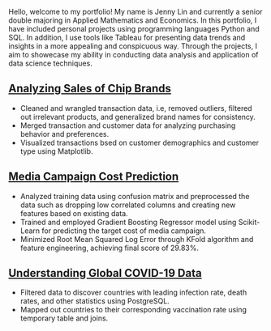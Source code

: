 Hello, welcome to my portfolio! My name is Jenny Lin and currently a senior double majoring in Applied Mathematics and Economics. In this portfolio, I have included personal projects using programming languages Python and SQL. In addition, I use tools like Tableau for presenting data trends and insights in a more appealing and conspicuous way. Through the projects, I aim to showecase my ability in conducting data analysis and application of data science techniques. 

## [Analyzing Sales of Chip Brands](https://github.com/jxlinnn/jxlinnn.github.io/blob/main/salesProject.ipynb)
* Cleaned and wrangled transaction data, i.e, removed outliers, filtered out irrelevant products, and generalized brand names for consistency.
* Merged transaction and customer data for analyzing purchasing behavior and preferences.
* Visualized transactions bsed on customer demographics and customer type using Matplotlib.

## [Media Campaign Cost Prediction](https://github.com/jxlinnn/jxlinnn.github.io/blob/main/ML.ipynb)
* Analyzed training data using confusion matrix and preprocessed the data such as dropping low correlated columns and creating new features based on existing data.
* Trained and employed Gradient Boosting Regressor model using Scikit-Learn for predicting the target cost of media campaign.
* Minimized Root Mean Squared Log Error through KFold algorithm and feature engineering, achieving final score of 29.83%.

## [Understanding Global COVID-19 Data](https://github.com/jxlinnn/jxlinnn.github.io/blob/main/ML.ipynb)
* Filtered data to discover countries with leading infection rate, death rates, and other statistics using PostgreSQL.
* Mapped out countries to their corresponding vaccination rate using temporary table and joins. 

